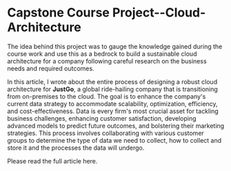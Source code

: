 # Capstone Course Project--Cloud-Architecture
The idea behind this project was to gauge the knowledge gained during the course work  and use this as a bedrock to build a sustainable cloud architecture for a company following careful research on the business needs and required outcomes.

In this article, I wrote about the entire process of designing a robust cloud architecture for **JustGo**, a global ride-hailing company that is transitioning from on-premises to the cloud. The goal is to enhance the company's current data strategy to accommodate scalability, optimization, efficiency, and cost-effectiveness. Data is every firm's most crucial asset for tackling business challenges, enhancing customer satisfaction, developing advanced models to predict future outcomes, and bolstering their marketing strategies. This process involves collaborating with various customer groups to determine the type of data we need to collect, how to collect and store it and the processes the data will undergo. 

Please read the full article here.

